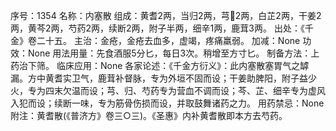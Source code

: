 序号：1354
名称：内塞散
组成：黄耆2两，当归2两，芎2两，白芷2两，干姜2两，黄芩2两，芍药2两，续断2两，附子半两，细辛1两，鹿茸3两。
出处：《千金》卷二十五。
主治：金疮，金疮去血多，虚竭，疼痛羸弱。
加减：None
功效：None
用法用量：先食酒服5分匕，每日3次。稍增至方寸匕。
制备方法：上药治下筛。
临床应用：None
各家论述：《千金方衍义》：此内塞散塞胃气之罅漏。方中黄耆实卫气，鹿茸补督脉，专为外垣不固而设；干姜助脾阳，附子益少火，专为四末欠温而设；芎、归、芍药专为营血不调而设；芩、芷、细辛专为虚风入犯而设；续断一味，专为筋骨伤损而设，并取鼓舞诸药之力。
用药禁忌：None
附注：黄耆散(《普济方》卷三○三)。《圣惠》内补黄耆散即本方去芍药。

